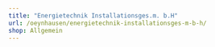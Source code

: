 ```yaml
---
title: "Energietechnik Installationsges.m. b.H"
url: /oeynhausen/energietechnik-installationsges-m-b-h/
shop: Allgemein
---
```

